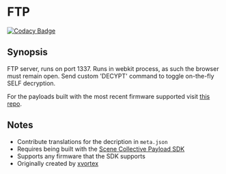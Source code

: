 FTP
===
[![Codacy Badge](https://app.codacy.com/project/badge/Grade/16670167e484489292351d95894f6b4a)](https://www.codacy.com/gh/Scene-Collective/ps4-ftp/dashboard)

## Synopsis
FTP server, runs on port 1337. Runs in webkit process, as such the browser must remain open. Send custom 'DECYPT' command to toggle on-the-fly SELF decryption.

For the payloads built with the most recent firmware supported visit [this repo].

## Notes
- Contribute translations for the decription in `meta.json`
- Requires being built with the [Scene Collective Payload SDK]
- Supports any firmware that the SDK supports
- Originally created by [xvortex]

[//]: #
  [Scene Collective Payload SDK]: <https://github.com/Scene-Collective/ps4-payload-sdk>
  [this repo]: <https://github.com/Scene-Collective/ps4-payload-repo>
  [xvortex]: <https://github.com/xvortex/ps4-ftp-vtx>
